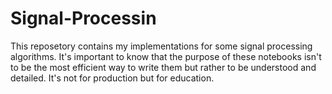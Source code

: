 # Signal-Processin
This reposetory contains my implementations for some signal processing algorithms.
It's important to know that the purpose of these notebooks isn't to be the most efficient way to write them but rather to be understood and detailed. 
It's not for production but for education. 
